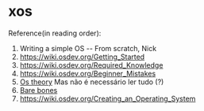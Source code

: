 # xos

Reference(in reading order):
 1. Writing  a simple OS -- From scratch, Nick
 2. https://wiki.osdev.org/Getting_Started
 3. https://wiki.osdev.org/Required_Knowledge
 4. https://wiki.osdev.org/Beginner_Mistakes
 5. [Os theory](https://wiki.osdev.org/Category:OS_theory) Mas não é necessário ler tudo (?)
 6. [Bare bones](https://wiki.osdev.org/Bare_Bones)
 7. https://wiki.osdev.org/Creating_an_Operating_System
